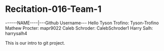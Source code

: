 # Recitation-016-Team-1
------NAME----|---Github Username---
Hello
Tyson Trofino: Tyson-Trofino
Mathew Procter: mapr9022
Caleb Schroder: CalebSchroder1
Harry Salh: harrysalh4

This is our intro to git project.
